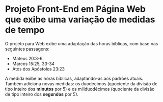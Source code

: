 <h1>Projeto Front-End em Página Web que exibe uma variação de medidas de tempo</h1>
<p>
  O projeto para Web exibe uma adaptação das horas bíblicas, com base nas seguintes passagens:
  <ul>
    <li>Mateus 20:3-6</li>
    <li>Marcos 15:25, 33-34</li>
    <li>Atos dos Apóstolos 23:23</li>
  </ul>
</p>
<p>
  A medida exibe as horas bíblicas, adaptando-as aos padrões atuais. Também adiciona novas medidas: os duodécimos (quociente da divisão de tipo inteiro dos <strong>minutos</strong> por 5) e os miliduodécimos 
  (quociente da divisão de tipo inteiro dos <strong>segundos</strong> por 5).
</p>
